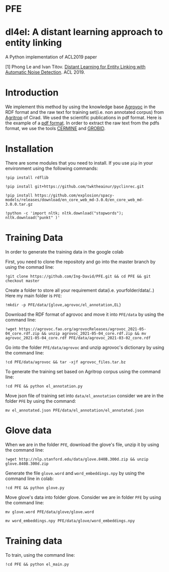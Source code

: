 # PFE
# dl4el: A distant learning approach to entity linking
A Python implementation of ACL2019 paper

[1] Phong Le and Ivan Titov. [Distant Learning for Entity Linking with Automatic Noise Detection](https://arxiv.org/abs/1905.07189). ACL 2019.

# Introduction

We implement this method by using the knowledge base [Agrovoc](https://agrovoc.fao.org/agrovocReleases/agrovoc_2021-05-04_core.rdf.zip) in the RDF format and the raw text for training set(i.e. non annotated corpus) from [Agritrop](https://agritrop.cirad.fr/) of Cirad. We used the scientific publications in pdf format. Here is the example of a [pdf format](http://agritrop.cirad.fr/557447/1/document_557447.pdf). In order to extract the raw text from the pdfs format, we use the tools [CERMINE](https://github.com/CeON/CERMINE) and [GROBID](https://github.com/kermitt2/grobid).

# Installation

There are some modules that you need to install. If you use `pip` in your environment using the following commands:

`!pip install rdflib`

`!pip install git+https://github.com/twktheainur/pyclinrec.git`

`!pip install https://github.com/explosion/spacy-models/releases/download/en_core_web_md-3.0.0/en_core_web_md-3.0.0.tar.gz`

`!python -c 'import nltk; nltk.download("stopwords"); nltk.download("punkt" )'`

# Training Data

In order to generate the training data in the google colab

First, you need to clone the repositoty and go into the master branch by using the commad line:

`!git clone https://github.com/Ing-David/PFE.git && cd PFE && git checkout master`

Create a folder to store all your requirement data(i.e. yourfolder/data/..) Here my main folder is `PFE`:

`!mkdir -p PFE/data/{glove,agrovoc/el_annotation,EL}`

Download the RDF format of agrovoc and move it into `PFE/data` by using the command line:

`!wget https://agrovoc.fao.org/agrovocReleases/agrovoc_2021-05-04_core.rdf.zip && unzip agrovoc_2021-05-04_core.rdf.zip && mv agrovoc_2021-05-04_core.rdf PFE/data/agrovoc_2021-03-02_core.rdf`

Go into the folder `PFE/data/agrovoc` and unzip agrovoc's dictionary by using the command line:

`!cd PFE/data/agrovoc && tar -xjf agrovoc_files.tar.bz`

To generate the training set based on Agritrop corpus using the command line:

`!cd PFE && python el_annotation.py`

Move json file of training set into `data/el_annotation` consider we are in the folder `PFE` by using the command:

`mv el_annotated.json PFE/data/el_annotation/el_annotated.json`

# Glove data

When we are in the folder `PFE`, download the glove's file, unzip it by using the command line:

`!wget http://nlp.stanford.edu/data/glove.840B.300d.zip && unzip glove.840B.300d.zip`

Generate the file `glove.word` and `word_embeddings.npy` by using the command line in colab:

`!cd PFE && python glove.py`

Move glove's data into folder glove. Consider we are in folder `PFE` by using the command line:

`mv glove.word PFE/data/glove/glove.word`

`mv word_embeddings.npy PFE/data/glove/word_embeddings.npy`

# Training data

To train, using the command line:

`!cd PFE && python el_main.py` 




